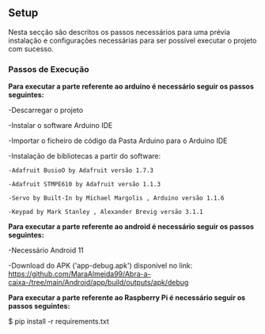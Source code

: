 

## Setup 
Nesta secção são descritos os passos necessários para uma prévia instalação e configurações necessárias para ser possível executar o projeto com sucesso. 

### Passos de Execução

**Para executar a parte referente ao arduino é necessário seguir os passos seguintes:**

-Descarregar o projeto

-Instalar o software Arduino IDE

-Importar o ficheiro de código da Pasta Arduino para o Arduino IDE

-Instalação de bibliotecas a partir do software:

    -Adafruit BusioO by Adafruit versão 1.7.3
    
    -Adafruit STMPE610 by Adafruit versão 1.1.3
    
    -Servo by Built-In by Michael Margolis , Arduino versão 1.1.6
    
    -Keypad by Mark Stanley , Alexander Brevig versão 3.1.1
    
    
**Para executar a parte referente ao android é necessário seguir os passos seguintes:**

-Necessário Android 11

-Download do APK ('app-debug.apk') disponivel no link: https://github.com/MaraAlmeida99/Abra-a-caixa-/tree/main/Android/app/build/outputs/apk/debug

**Para executar a parte referente ao Raspberry Pi é necessário seguir os passos seguintes:**

$ pip install -r requirements.txt





